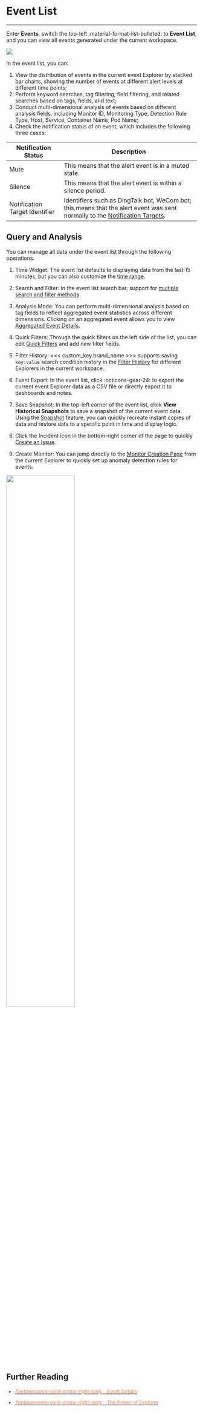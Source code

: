 # Event List
---

Enter **Events**, switch the top-left :material-format-list-bulleted: to **Event List**, and you can view all events generated under the current workspace.

![](../img/all-events.png)

In the event list, you can:

1. View the distribution of events in the current event Explorer by stacked bar charts, showing the number of events at different alert levels at different time points;
2. Perform keyword searches, tag filtering, field filtering, and related searches based on tags, fields, and text;
3. Conduct multi-dimensional analysis of events based on different analysis fields, including Monitor ID, Monitoring Type, Detection Rule Type, Host, Service, Container Name, Pod Name;
4. Check the notification status of an event, which includes the following three cases:

| Notification Status | Description |
| ------- | ----------- |
| Mute | This means that the alert event is in a muted state. |
| Silence | This means that the alert event is within a silence period. |
| Notification Target Identifier | Identifiers such as DingTalk bot, WeCom bot; this means that the alert event was sent normally to the [Notification Targets](../../monitoring/notify-object.md).

## Query and Analysis

You can manage all data under the event list through the following operations.


1. Time Widget: The event list defaults to displaying data from the last 15 minutes, but you can also customize the [time range](../../getting-started/function-details/explorer-search.md#time).

2. Search and Filter: In the event list search bar, support for [multiple search and filter methods](../../getting-started/function-details/explorer-search.md).

3. Analysis Mode: You can perform multi-dimensional analysis based on tag fields to reflect aggregated event statistics across different dimensions. Clicking on an aggregated event allows you to view [Aggregated Event Details](event-details.md).

4. Quick Filters: Through the quick filters on the left side of the list, you can edit [Quick Filters](../../getting-started/function-details/explorer-search.md#quick-filter) and add new filter fields.

5. Filter History: <<< custom_key.brand_name >>> supports saving `key:value` search condition history in the [Filter History](../../getting-started/function-details/explorer-search.md#filter-history) for different Explorers in the current workspace.

6. Event Export: In the event list, click :octicons-gear-24: to export the current event Explorer data as a CSV file or directly export it to dashboards and notes.

7. Save Snapshot: In the top-left corner of the event list, click **View Historical Snapshots** to save a snapshot of the current event data. Using the [Snapshot](../../getting-started/function-details/snapshot.md) feature, you can quickly recreate instant copies of data and restore data to a specific point in time and display logic.

8. Click the Incident icon in the bottom-right corner of the page to quickly [Create an Issue](../../exception/issue.md#manual).

9. Create Monitor: You can jump directly to the [Monitor Creation Page](../../monitoring/monitor/index.md#new) from the current Explorer to quickly set up anomaly detection rules for events.

<img src="../../img/explorer-monitor.png" width="60%" >

## Further Reading

<font size=2>

<div class="grid cards" markdown>

- [<font color="coral"> :fontawesome-solid-arrow-right-long: &nbsp; Event Details</font>](event-details.md)

</div>


<div class="grid cards" markdown>

- [<font color="coral"> :fontawesome-solid-arrow-right-long: &nbsp; The Power of Explorer</font>](../../getting-started/function-details/explorer-search.md)

</div>

</font>
